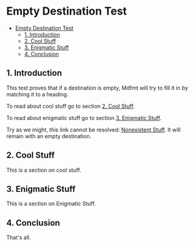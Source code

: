 # Empty Destination Test

<!--BEGIN_TOC-->
- [Empty Destination Test](#empty-destination-test)
  - [1. Introduction](#1-introduction)
  - [2. Cool Stuff](#2-cool-stuff)
  - [3. Enigmatic Stuff](#3-enigmatic-stuff)
  - [4. Conclusion](#4-conclusion)
<!--END_TOC-->

## 1. Introduction

This test proves that if a destination is empty, Mdfmt will try to fill it in by matching it to a heading.

To read about cool stuff go to section [2. Cool Stuff]().

To read about enigmatic stuff go to section [3. Enigmatic Stuff](   ).

Try as we might, this link cannot be resolved:  [Nonexistent Stuff]().  It will remain with an empty destination.

## 2. Cool Stuff

This is a section on cool stuff.

## 3. Enigmatic Stuff

This is a section on Enigmatic Stuff.

## 4. Conclusion

That's all.
